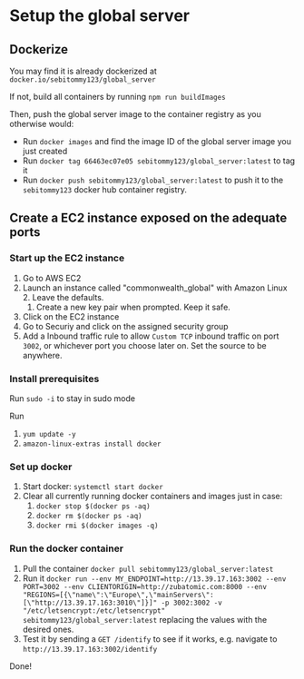 # Setup the global server

## Dockerize

You may find it is already dockerized at `docker.io/sebitommy123/global_server`

If not, build all containers by running `npm run buildImages`

Then, push the global server image to the container registry as you otherwise would:
 - Run `docker images` and find the image ID of the global server image you just created
 - Run `docker tag 66463ec07e05 sebitommy123/global_server:latest` to tag it
 - Run `docker push sebitommy123/global_server:latest` to push it to the `sebitommy123` docker hub container registry.

## Create a EC2 instance exposed on the adequate ports

### Start up the EC2 instance

 1. Go to AWS EC2
 2. Launch an instance called "commonwealth_global" with Amazon Linux 2. Leave the defaults.
    1. Create a new key pair when prompted. Keep it safe.
 3. Click on the EC2 instance
 4. Go to Securiy and click on the assigned security group
 5. Add a Inbound traffic rule to allow `Custom TCP` inbound traffic on port `3002`, or whichever port you choose later on. Set the source to be anywhere.

### Install prerequisites

Run `sudo -i` to stay in sudo mode

Run
 1. `yum update -y`
 2. `amazon-linux-extras install docker`

### Set up docker

 1. Start docker: `systemctl start docker`
 2. Clear all currently running docker containers and images just in case:
    1. `docker stop $(docker ps -aq)`
    2. `docker rm $(docker ps -aq)`
    3. `docker rmi $(docker images -q)`

### Run the docker container

 1. Pull the container `docker pull sebitommy123/global_server:latest`
 2. Run it `docker run --env MY_ENDPOINT=http://13.39.17.163:3002 --env PORT=3002 --env CLIENTORIGIN=http://zubatomic.com:8000 --env "REGIONS=[{\"name\":\"Europe\",\"mainServers\":[\"http://13.39.17.163:3010\"]}]" -p 3002:3002 -v "/etc/letsencrypt:/etc/letsencrypt" sebitommy123/global_server:latest` replacing the values with the desired ones.
 3. Test it by sending a `GET /identify` to see if it works, e.g. navigate to `http://13.39.17.163:3002/identify`

Done!